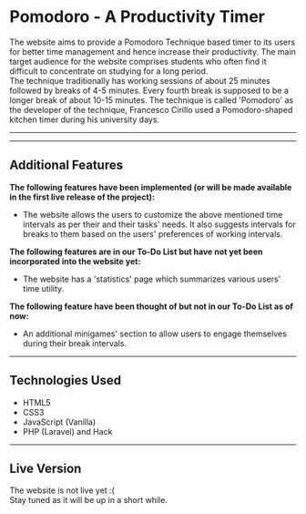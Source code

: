 # Pomodoro - A Productivity Timer
The website aims to provide a Pomodoro Technique based timer to its users for better time management and hence increase their productivity. The main target audience for the website comprises students who often find it difficult to concentrate on studying for a long period.<br>
The technique traditionally has working sessions of about 25 minutes followed by breaks of 4-5 minutes. Every fourth break is supposed to be a longer break of about 10-15 minutes. The technique is called 'Pomodoro' as the developer of the technique, Francesco Cirillo used a Pomodoro-shaped kitchen timer during his university days.
<hr/><hr/>

## Additional Features
**The following features have been implemented (or will be made available in the first live release of the project):**
* The website allows the users to customize the above mentioned time intervals as per their and their tasks' needs. It also suggests intervals for breaks to them based on the users' preferences of working intervals.

**The following features are in our To-Do List but have not yet been incorporated into the website yet:**
* The website has a 'statistics' page which summarizes various users' time utility.

**The following feature have been thought of but not in our To-Do List as of now:**
* An additional minigames' section to allow users to engage themselves during their break intervals.
<hr/>

## Technologies Used
* HTML5
* CSS3
* JavaScript (Vanilla)
* PHP (Laravel) and Hack
<hr/>

## Live Version
The website is not live yet :(<br/>
Stay tuned as it will be up in a short while.
